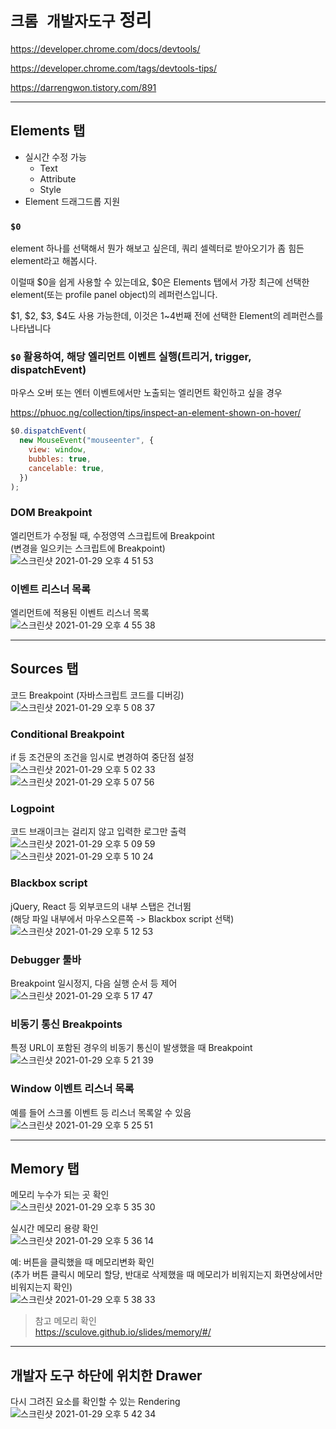 # `크롬 개발자도구` 정리

https://developer.chrome.com/docs/devtools/

https://developer.chrome.com/tags/devtools-tips/

https://darrengwon.tistory.com/891

---

## Elements 탭

- 실시간 수정 가능
  - Text
  - Attribute
  - Style
- Element 드래그드롭 지원

### `$0`

element 하나를 선택해서 뭔가 해보고 싶은데, 쿼리 셀렉터로 받아오기가 좀 힘든 element라고 해봅시다.

이럴때 $0을 쉽게 사용할 수 있는데요, $0은 Elements 탭에서 가장 최근에 선택한 element(또는 profile panel object)의 레퍼런스입니다.

$1, $2, $3, $4도 사용 가능한데, 이것은 1~4번째 전에 선택한 Element의 레퍼런스를 나타냅니다

### `$0` 활용하여, 해당 엘리먼트 이벤트 실행(트리거, trigger, dispatchEvent)

마우스 오버 또는 엔터 이벤트에서만 노출되는 엘리먼트 확인하고 싶을 경우

https://phuoc.ng/collection/tips/inspect-an-element-shown-on-hover/

```javascript
$0.dispatchEvent(
  new MouseEvent("mouseenter", {
    view: window,
    bubbles: true,
    cancelable: true,
  })
);
```

### DOM Breakpoint

엘리먼트가 수정될 때, 수정영역 스크립트에 Breakpoint  
(변경을 일으키는 스크립트에 Breakpoint)  
![스크린샷 2021-01-29 오후 4 51 53](https://user-images.githubusercontent.com/10363214/106247007-4f2b2500-6252-11eb-9dd3-3ae56e167a8e.png)

### 이벤트 리스너 목록

엘리먼트에 적용된 이벤트 리스너 목록  
![스크린샷 2021-01-29 오후 4 55 38](https://user-images.githubusercontent.com/10363214/106247401-d4aed500-6252-11eb-8ed0-a83700a684b6.png)

---

## Sources 탭

코드 Breakpoint (자바스크립트 코드를 디버깅)  
![스크린샷 2021-01-29 오후 5 08 37](https://user-images.githubusercontent.com/10363214/106248669-a5996300-6254-11eb-83d1-dd9ccb2c2426.png)

### Conditional Breakpoint

if 등 조건문의 조건을 임시로 변경하여 중단점 설정  
![스크린샷 2021-01-29 오후 5 02 33](https://user-images.githubusercontent.com/10363214/106248062-cb723800-6253-11eb-9142-3c3afc54d7b1.png)  
![스크린샷 2021-01-29 오후 5 07 56](https://user-images.githubusercontent.com/10363214/106248590-8c90b200-6254-11eb-8de3-2a8333f86bcd.png)

### Logpoint

코드 브래이크는 걸리지 않고 입력한 로그만 출력  
![스크린샷 2021-01-29 오후 5 09 59](https://user-images.githubusercontent.com/10363214/106248830-e5604a80-6254-11eb-9769-2db2bb01b0af.png)  
![스크린샷 2021-01-29 오후 5 10 24](https://user-images.githubusercontent.com/10363214/106248831-e6917780-6254-11eb-8397-93f515a06b2d.png)

### Blackbox script

jQuery, React 등 외부코드의 내부 스탭은 건너뜀  
(해당 파일 내부에서 마우스오른쪽 -> Blackbox script 선택)  
![스크린샷 2021-01-29 오후 5 12 53](https://user-images.githubusercontent.com/10363214/106249290-87803280-6255-11eb-8858-88202233d1f5.png)

### Debugger 툴바

Breakpoint 일시정지, 다음 실행 순서 등 제어  
![스크린샷 2021-01-29 오후 5 17 47](https://user-images.githubusercontent.com/10363214/106249616-ef367d80-6255-11eb-985a-1f97fb8f35a4.png)

### 비동기 통신 Breakpoints

특정 URL이 포함된 경우의 비동기 통신이 발생했을 때 Breakpoint  
![스크린샷 2021-01-29 오후 5 21 39](https://user-images.githubusercontent.com/10363214/106250056-78e64b00-6256-11eb-9acd-500f1498525a.png)

### Window 이벤트 리스너 목록

예를 들어 스크롤 이벤트 등 리스너 목록알 수 있음  
![스크린샷 2021-01-29 오후 5 25 51](https://user-images.githubusercontent.com/10363214/106250495-0e81da80-6257-11eb-95fb-01e9b542e35e.png)

---

## Memory 탭

메모리 누수가 되는 곳 확인  
![스크린샷 2021-01-29 오후 5 35 30](https://user-images.githubusercontent.com/10363214/106251511-666d1100-6258-11eb-9353-21be5385b31f.png)

실시간 메모리 용량 확인  
![스크린샷 2021-01-29 오후 5 36 14](https://user-images.githubusercontent.com/10363214/106251596-83094900-6258-11eb-8561-bb9c6e10e099.png)

예: 버튼을 클릭했을 때 메모리변화 확인  
(추가 버튼 클릭시 메모리 할당, 반대로 삭제했을 때 메모리가 비워지는지 화면상에서만 비워지는지 확인)  
![스크린샷 2021-01-29 오후 5 38 33](https://user-images.githubusercontent.com/10363214/106251871-dda2a500-6258-11eb-8105-aefc0296db93.png)

> 참고 메모리 확인  
> https://sculove.github.io/slides/memory/#/

---

## 개발자 도구 하단에 위치한 Drawer

다시 그려진 요소를 확인할 수 있는 Rendering  
![스크린샷 2021-01-29 오후 5 42 34](https://user-images.githubusercontent.com/10363214/106252323-7afdd900-6259-11eb-884b-e9da88af45a5.png)
